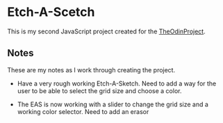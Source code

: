 
# Etch-A-Scetch

This is my second JavaScript project created for the [TheOdinProject](https://www.theodinproject.com/).


## Notes

These are my notes as I work through creating the project.

- Have a very rough working Etch-A-Sketch. Need to add a way for the user to be able to select the grid size and choose a color.

- The EAS is now working with a slider to change the grid size and a working color selector. Need to add an erasor 